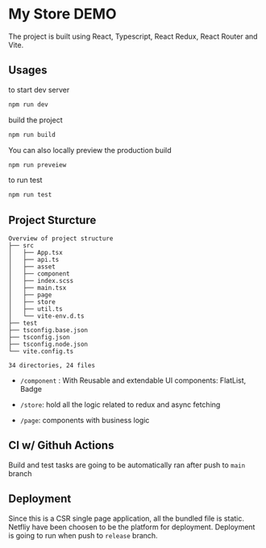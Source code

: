 # My Store DEMO

The project is built using React, Typescript, React Redux, React Router and Vite.

## Usages

to start dev server 

```bash
npm run dev
```

build the project

```bash
npm run build
```

You can also locally preview the production build

```bash
npm run preveiew
```

to run test

```bash
npm run test
```

## Project Sturcture

```
Overview of project structure
├── src
│   ├── App.tsx
│   ├── api.ts
│   ├── asset
│   ├── component
│   ├── index.scss
│   ├── main.tsx
│   ├── page
│   ├── store
│   ├── util.ts
│   └── vite-env.d.ts
├── test
├── tsconfig.base.json
├── tsconfig.json
├── tsconfig.node.json
└── vite.config.ts

34 directories, 24 files

```

- `/component` : With Reusable and extendable UI components: FlatList, Badge

- `/store`: hold all the logic related to redux and async fetching

- `/page`: components with business logic

## CI w/ Githuh Actions

Build and test tasks are going to be automatically ran after push to `main` branch

## Deployment



Since this is a CSR single page application, all the bundled file is static. Netfliy have been choosen to be the platform for deployment. Deployment is going to run when push to `release` branch.
